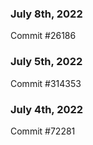 ### July 8th, 2022

Commit #26186

### July 5th, 2022

Commit #314353


### July 4th, 2022

Commit #72281
